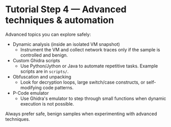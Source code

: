 # Tutorial Step 4 — Advanced techniques & automation

Advanced topics you can explore safely:

- Dynamic analysis (inside an isolated VM snapshot)
  - Instrument the VM and collect network traces only if the sample is controlled and benign.
- Custom Ghidra scripts
  - Use Python/Jython or Java to automate repetitive tasks. Example scripts are in `scripts/`.
- Obfuscation and unpacking
  - Look for decryption loops, large switch/case constructs, or self-modifying code patterns.
- P-Code emulator
  - Use Ghidra's emulator to step through small functions when dynamic execution is not possible.

Always prefer safe, benign samples when experimenting with advanced techniques.
